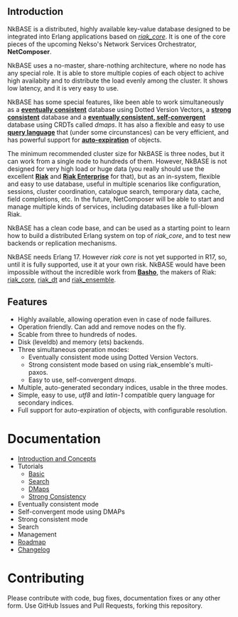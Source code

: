 ## Introduction

NkBASE is a distributed, highly available key-value database designed to be integrated into Erlang applications based on [_riak_core_](https://github.com/basho/riak_core). It is one of the core pieces of the upcoming Nekso's Network Services Orchestrator, **NetComposer**.

NkBASE uses a no-master, share-nothing architecture, where no node has any special role. It is able to store multiple copies of each object to achive high availabity and to distribute the load evenly among the cluster. It shows low latency, and it is very easy to use. 

NkBASE has some special features, like been able to work simultaneously as a [**eventually consistent**](http://www.allthingsdistributed.com/2008/12/eventually_consistent.html) database using Dotted Version Vectors, a [**strong consistent**](http://docs.basho.com/riak/latest/theory/concepts/strong-consistency/) database and a [**eventually consistent, self-convergent**](http://research.microsoft.com/apps/video/default.aspx?id=153540&r=1) database using CRDTs called _dmaps_. It has also a flexible and easy to use [**query language**](docs/search.md) that (under some circunstances) can be very efficient, and has powerful support for [**auto-expiration**](doc/concepts.md#automatic-expiration) of objects.

The minimum recommended cluster size for NkBASE is three nodes, but it can work from a single node to hundreds of them. However, NkBASE is not designed for very high load or huge data (you really should use the excellent [**Riak**](http://basho.com/riak/) and [**Riak Enterprise**](http://basho.com/riak-enterprise/) for that), but as an in-system, flexible and easy to use database, useful in multiple scenarios like configuration, sessions, cluster coordination, catalogue search, temporary data, cache, field completions, etc. In the future, NetComposer will be able to start and manage multiple kinds of services, including databases like a full-blown Riak.

NkBASE has a clean code base, and can be used as a starting point to learn how to build a distributed Erlang system on top of _riak_core_, and to test new backends or replication mechanisms.

NkBASE needs Erlang 17. However _riak core_ is not yet supported in R17, so, until it is fully supported, use it at your own risk. NkBASE would have been impossible without the incredible work from [**Basho**](http://basho.com), the makers of Riak: [riak_core](https://github.com/basho/riak_core), [riak_dt](https://github.com/basho/riak_dt) and [riak_ensemble](https://github.com/basho/riak_ensemble).  


## Features
* Highly available, allowing operation even in case of node faillures.
* Operation friendly. Can add and remove nodes on the fly.
* Scable from three to hundreds of nodes.
* Disk (leveldb) and memory (ets) backends.
* Three simultaneous operation modes:
	* Eventually consistent mode using Dotted Version Vectors.
	* Strong consistent mode based on using riak_ensemble's multi-paxos.
	* Easy to use, self-convergent _dmaps_.
* Multiple, auto-generated secondary indices, usable in the three modes.
* Simple, easy to use, _utf8_ and _latin-1_ compatible query language for secondary indices.
* Full support for auto-expiration of objects, with configurable resolution.



# Documentation

* [Introduction and Concepts](doc/concepts.md)<br/>
* Tutorials
	* [Basic](doc/tutorial_basic.md)<br/>
	* [Search](doc/tutorial_search.md)<br/>
	* [DMaps](doc/tutorial_dmaps.md)<br/>
	* [Strong Consistency](doc/tutorial_sc.md)<br/>
* Eventually consistent mode<br/>
* Self-convergent mode using DMAPs<br/>
* Strong consistent mode<br/>
* Search<br/>
* Management<br/>
* [Roadmap](doc/roadmap.md)<br/>
* [Changelog](doc/changelog.md)<br/>



# Contributing

Please contribute with code, bug fixes, documentation fixes or any other form. Use 
GitHub Issues and Pull Requests, forking this repository.


